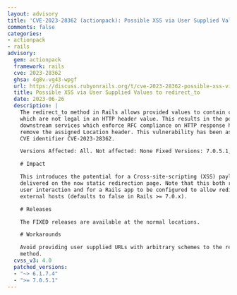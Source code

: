 ```yaml
---
layout: advisory
title: 'CVE-2023-28362 (actionpack): Possible XSS via User Supplied Values to redirect_to'
comments: false
categories:
- actionpack
- rails
advisory:
  gem: actionpack
  framework: rails
  cve: 2023-28362
  ghsa: 4g8v-vg43-wpgf
  url: https://discuss.rubyonrails.org/t/cve-2023-28362-possible-xss-via-user-supplied-values-to-redirect-to/83132
  title: Possible XSS via User Supplied Values to redirect_to
  date: 2023-06-26
  description: |
    The redirect_to method in Rails allows provided values to contain characters
    which are not legal in an HTTP header value. This results in the potential for
    downstream services which enforce RFC compliance on HTTP response headers to
    remove the assigned Location header. This vulnerability has been assigned the
    CVE identifier CVE-2023-28362.

    Versions Affected: All. Not affected: None Fixed Versions: 7.0.5.1, 6.1.7.4

    # Impact

    This introduces the potential for a Cross-site-scripting (XSS) payload to be
    delivered on the now static redirection page. Note that this both requires
    user interaction and for a Rails app to be configured to allow redirects to
    external hosts (defaults to false in Rails >= 7.0.x).

    # Releases

    The FIXED releases are available at the normal locations.

    # Workarounds

    Avoid providing user supplied URLs with arbitrary schemes to the redirect_to
    method.
  cvss_v3: 4.0
  patched_versions:
  - "~> 6.1.7.4"
  - ">= 7.0.5.1"
---
```


